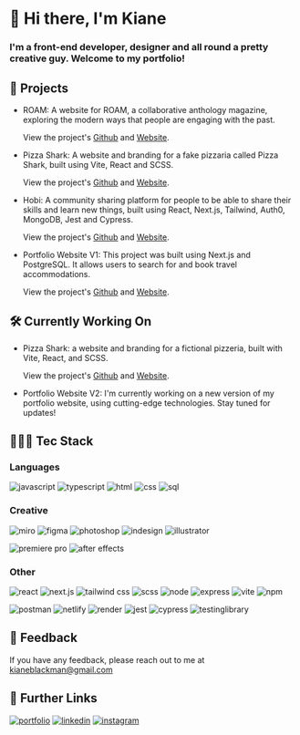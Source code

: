 # 👋 Hi there, I'm Kiane 

### I'm a front-end developer, designer and all round a pretty creative guy. Welcome to my portfolio!

## 🚀 Projects

- ROAM: A website for ROAM, a collaborative anthology magazine, exploring the modern ways that people are engaging with the past. 

  View the project's [Github](https://github.com/kianeblackman/ROAM_website) and [Website](https://roamfolk.com/).

- Pizza Shark: A website and branding for a fake pizzaria called Pizza Shark, built using Vite, React and SCSS.

  View the project's [Github](https://github.com/kianeblackman/pizza-shark) and [Website](https://pizza-shark.netlify.app/).

- Hobi:  A community sharing platform for people to be able to share their skills and learn new things, built using React, Next.js, Tailwind, Auth0, MongoDB, Jest and Cypress.

  View the project's [Github](https://github.com/SchoolOfCode/bc13_final-project_front-end-zen-coders) and [Website](http://hobi.space/).

- Portfolio Website V1: This project was built using Next.js and PostgreSQL. It allows users to search for and book travel accommodations.

  View the project's [Github](https://github.com/kianeblackman/portfolio_website) and [Website](https://kianeblackman.com/).

## 🛠 Currently Working On

- Pizza Shark: a website and branding for a fictional pizzeria, built with Vite, React, and SCSS.

  View the project's [Github](https://github.com/kianeblackman/pizza-shark) and [Website](https://pizza-shark.netlify.app/).

- Portfolio Website V2: I'm currently working on a new version of my portfolio website, using cutting-edge technologies. Stay tuned for updates!

## 👨🏾‍💻 Tec Stack

### Languages

![javascript](https://img.shields.io/badge/javascript-FEC11A?style=for-the-badge&logo=javascript&logoColor=black)
![typescript](https://img.shields.io/badge/typescript-2D73BE?style=for-the-badge&logo=typescript&logoColor=white)
![html](https://img.shields.io/badge/html-D94924?style=for-the-badge&logo=html5&logoColor=white)
![css](https://img.shields.io/badge/css-254DE2?style=for-the-badge&logo=css3&logoColor=white)
![sql](https://img.shields.io/badge/sql-316289?style=for-the-badge&logo=postgresql&logoColor=white)

### Creative

![miro](https://img.shields.io/badge/miro-55536C?style=for-the-badge&logo=miro&logoColor=white)
![figma](https://img.shields.io/badge/figma-04C47B?style=for-the-badge&logo=figma&logoColor=white)
![photoshop](https://img.shields.io/badge/photoshop-24A5FE?style=for-the-badge&logo=adobephotoshop&logoColor=white)
![indesign](https://img.shields.io/badge/indesign-F12E62?style=for-the-badge&logo=adobeindesign&logoColor=white)
![illustrator](https://img.shields.io/badge/illustrator-F49106?style=for-the-badge&logo=adobeillustrator&logoColor=white)

![premiere pro](https://img.shields.io/badge/premierepro-9190F3?style=for-the-badge&logo=adobepremierepro&logoColor=white)
![after effects](https://img.shields.io/badge/aftereffects-6470F0?style=for-the-badge&logo=adobeaftereffects&logoColor=white)

### Other

![react](https://img.shields.io/badge/react-56D0EE?style=for-the-badge&logo=react&logoColor=white)
![next.js](https://img.shields.io/badge/next.js-2D2D2D?style=for-the-badge&logo=next.js&logoColor=white)
![tailwind css](https://img.shields.io/badge/tailwindcss-36BCFA?style=for-the-badge&logo=tailwindcss&logoColor=white)
![scss](https://img.shields.io/badge/scss-C16191?style=for-the-badge&logo=sass&logoColor=white)
![node](https://img.shields.io/badge/nodejs-6BA163?style=for-the-badge&logo=node.js&logoColor=white)
![express](https://img.shields.io/badge/express-2F2F2F?style=for-the-badge&logo=express&logoColor=white)
![vite](https://img.shields.io/badge/vite-BC36FD?style=for-the-badge&logo=vite&logoColor=white)
![npm](https://img.shields.io/badge/npm-C03635?style=for-the-badge&logo=npm&logoColor=white)

![postman](https://img.shields.io/badge/postman-F16631?style=for-the-badge&logo=postman&logoColor=white)
![netlify](https://img.shields.io/badge/netlify-48C9BA?style=for-the-badge&logo=netlify&logoColor=white)
![render](https://img.shields.io/badge/render-4451E8?style=for-the-badge&logo=render&logoColor=white)
![jest](https://img.shields.io/badge/jest-BD3815?style=for-the-badge&logo=jest&logoColor=white)
![cypress](https://img.shields.io/badge/cypress-58CE9B?style=for-the-badge&logo=cypress&logoColor=white)
![testinglibrary](https://img.shields.io/badge/testinglibrary-F0709D?style=for-the-badge&logo=testinglibrary&logoColor=white)

## 💬 Feedback

If you have any feedback, please reach out to me at kianeblackman@gmail.com

## 🔗 Further Links
[![portfolio](https://img.shields.io/badge/my_portfolio-EF4444?style=for-the-badge&logo=ko-fi&logoColor=white)](https://kianeblackman.com/)
[![linkedin](https://img.shields.io/badge/linkedin-0A66C2?style=for-the-badge&logo=linkedin&logoColor=white)](https://www.linkedin.com/in/kiane-gucher-blackman-646286251/)
[![instagram](https://img.shields.io/badge/instagram-DE00E4?style=for-the-badge&logo=instagram&logoColor=white)](https://twitter.com/)
